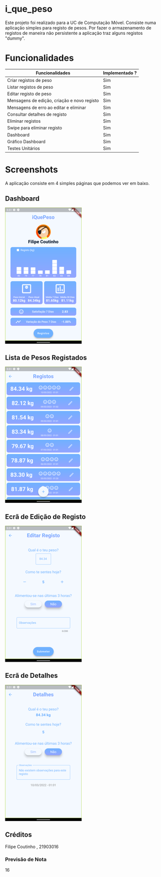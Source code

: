 # i_que_peso

Este projeto foi realizado para a UC de Computação Móvel.
Consiste numa aplicação simples para registo de pesos.
Por fazer o armazenamento de registos de maneira não persistente a aplicação traz alguns registos "dummy".

# Funcionalidades
| Funcionalidades | Implementado ?|
| --- | --- |
| Criar registos de peso | Sim |
| Listar registos de peso | Sim |
| Editar registo de peso | Sim |
| Mensagens de edição, criação e novo registo | Sim |
| Mensagens de erro ao editar e eliminar | Sim |
| Consultar detalhes de registo | Sim |
| Eliminar registos | Sim |
| Swipe para eliminar registo | Sim |
| Dashboard | Sim |
| Gráfico Dashboard | Sim |
| Testes Unitários | Sim |

# Screenshots
A aplicação consiste em 4 simples páginas que podemos ver em baixo.

## Dashboard
![Alt text](screenshots/dashboard.png?raw=false "Dashboard")
## Lista de Pesos Registados
![Alt text](screenshots/ecra_lista_registos.png?raw=true "Lista")
## Ecrã de Edição de Registo
![Alt text](screenshots/ecra_edicao.png?raw=true "Edição Registo")
## Ecrã de Detalhes
![Alt text](screenshots/ecra_detalhes.png?raw=true "Detalhes Registo")



## Créditos
Filipe Coutinho , 21903016
### Previsão de Nota
16

